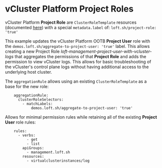 # vCluster Platform Project Roles

vCluster Platform **Project Role** are `ClusterRoleTemplate` resources (documented [here](https://www.vcluster.com/docs/platform/api/resources/clusterroletemplate)) with a special `metadata.label` of: `loft.sh/project-role: 'true'`

This example updates the vCluster Platform OOTB **Project User** role with the `demos.loft.sh/aggregate-to-project-user: 'true'` label. This allows creating a new Project Role *loft-management-project-user-with-vcluster-logs* that aggregates the permissions of that **Project Role** and adds the permission to view vCluster logs. This allows for basic troubleshooting of the vCluster's control plane logs without having additional access to the underlying host cluster.

The `aggregationRule` allows using an existing `ClusterRoleTemplate` as a base for the new role:
```
    aggregationRule:
      clusterRoleSelectors:
        - matchLabels:
            demos.loft.sh/aggregate-to-project-user: 'true'
```

Allows for minimal permission rules while retaining all of the existing **Project User** role rules:
```
    rules:
      - verbs:
          - get
          - list
        apiGroups:
          - management.loft.sh
        resources:
          - virtualclusterinstances/log
```
